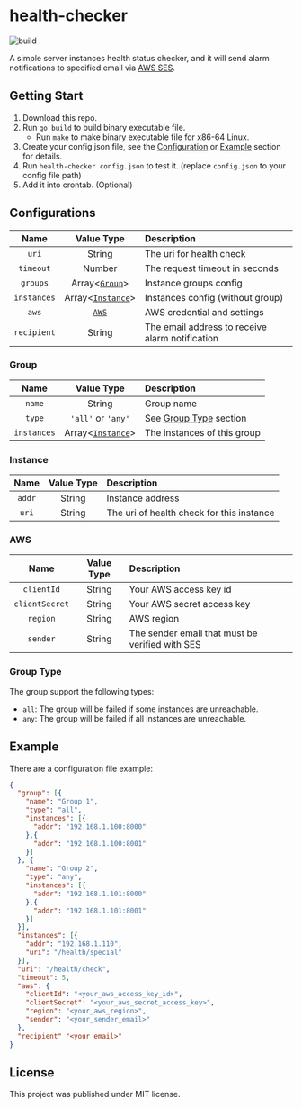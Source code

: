 # health-checker

![build](https://github.com/ghosind/health-checker/workflows/build/badge.svg)

A simple server instances health status checker, and it will send alarm notifications to specified email via [AWS SES](https://aws.amazon.com/cn/ses/).

## Getting Start

1. Download this repo.
2. Run `go build` to build binary executable file.
    - Run `make` to make binary executable file for x86-64 Linux.
3. Create your config json file, see the [Configuration](#configuration) or [Example](#example) section for details.
4. Run `health-checker config.json` to test it. (replace `config.json` to your config file path)
5. Add it into crontab. (Optional)

## Configurations

| Name | Value Type | Description |
|:----:|:----------:|:------------|
| `uri` | String | The uri for health check |
| `timeout` | Number | The request timeout in seconds |
| `groups` | Array<[`Group`](#group)> | Instance groups config |
| `instances` | Array<[`Instance`](#instance)> | Instances config (without group) |
| `aws` | [`AWS`](#aws) | AWS credential and settings |
| `recipient` | String | The email address to receive alarm notification |

### Group

| Name | Value Type | Description |
|:----:|:----------:|:------------|
| `name` | String | Group name |
| `type` | `'all'` or `'any'` | See [Group Type](#group-type) section |
| `instances` | Array<[`Instance`](#instance)> | The instances of this group |

### Instance

| Name | Value Type | Description |
|:----:|:----------:|:------------|
| `addr` | String | Instance address |
| `uri` | String | The uri of health check for this instance |

### AWS

| Name | Value Type | Description |
|:----:|:----------:|:------------|
| `clientId` | String | Your AWS access key id |
| `clientSecret` | String | Your AWS secret access key |
| `region` | String | AWS region |
| `sender` | String | The sender email that must be verified with SES |

### Group Type

The group support the following types:

- `all`: The group will be failed if some instances are unreachable.
- `any`: The group will be failed if all instances are unreachable.

## Example

There are a configuration file example:

```json
{
  "group": [{
    "name": "Group 1",
    "type": "all",
    "instances": [{
      "addr": "192.168.1.100:8000"
    },{
      "addr": "192.168.1.100:8001"
    }]
  }, {
    "name": "Group 2",
    "type": "any",
    "instances": [{
      "addr": "192.168.1.101:8000"
    },{
      "addr": "192.168.1.101:8001"
    }]
  }],
  "instances": [{
    "addr": "192.168.1.110",
    "uri": "/health/special"
  }],
  "uri": "/health/check",
  "timeout": 5,
  "aws": {
    "clientId": "<your_aws_access_key_id>",
    "clientSecret": "<your_aws_secret_access_key>",
    "region": "<your_aws_region>",
    "sender": "<your_sender_email>"
  },
  "recipient" "<your_email>"
}
```

## License

This project was published under MIT license.
